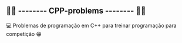 ## 👨‍💻 -------- CPP-problems -------- 👨‍💻

💻 Problemas de programação em C++ para treinar programação para competição 😁

